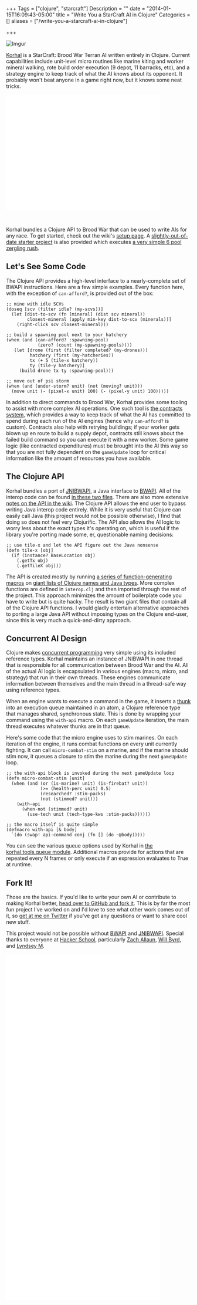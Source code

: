 +++
Tags = ["clojure", "starcraft"]
Description = ""
date = "2014-01-15T16:09:43-05:00"
title = "Write You a StarCraft AI in Clojure"
Categories = []
aliases = ["/write-you-a-starcraft-ai-in-clojure"]

+++

![Imgur](https://i.imgur.com/30gTwDW.png)

<a href="https://github.com/thieman/korhal">Korhal</a> is a StarCraft: Brood War Terran AI written entirely in Clojure. Current capabilities include unit-level micro routines like marine kiting and worker mineral walking, rote build order execution (9 depot, 11 barracks, etc), and a strategy engine to keep track of what the AI knows about its opponent. It probably won't beat anyone in a game right now, but it knows some neat tricks.

<iframe width="420" height="315" src="//www.youtube.com/embed/opuMbeqU0TI" frameborder="0" allowfullscreen></iframe>

&nbsp;

Korhal bundles a Clojure API to Brood War that can be used to write AIs for any race. To get started, check out the wiki's <a href="https://github.com/thieman/korhal/wiki/VM-Setup">setup page</a>. A <a href="https://github.com/thieman/korhal-starter">slightly-out-of-date starter project</a> is also provided which executes <a href="https://github.com/thieman/korhal-starter/blob/master/src/korhal/core.clj#L47">a very simple 6 pool zergling rush</a>.

## Let's See Some Code

The Clojure API provides a high-level interface to a nearly-complete set of BWAPI instructions. Here are a few simple examples. Every function here, with the exception of <code>can-afford?</code>, is provided out of the box:

```
;; mine with idle SCVs
(doseq [scv (filter idle? (my-scvs))]
  (let [dist-to-scv (fn [mineral] (dist scv mineral))
        closest-mineral (apply min-key dist-to-scv (minerals))]
    (right-click scv closest-mineral)))

;; build a spawning pool next to your hatchery
(when (and (can-afford? :spawning-pool)
            (zero? (count (my-spawning-pools))))
   (let [drone (first (filter completed? (my-drones)))
         hatchery (first (my-hatcheries))
         tx (+ 5 (tile-x hatchery))
         ty (tile-y hatchery)]
     (build drone tx ty :spawning-pool)))

;; move out of psi storm
(when (and (under-storm? unit) (not (moving? unit)))
  (move unit (- (pixel-x unit) 100) (- (pixel-y unit) 100)))))
```

In addition to direct commands to Brood War, Korhal provides some tooling to assist with more complex AI operations. One such tool is <a href="https://github.com/thieman/korhal/blob/master/src/korhal/tools/contract.clj">the contracts system</a>, which provides a way to keep track of what the AI has committed to spend during each run of the AI engines (hence why <code>can-afford?</code> is custom). Contracts also help with retrying buildings; if your worker gets blown up en route to build a supply depot, contracts still knows about the failed build command so you can execute it with a new worker. Some game logic (like contracted expenditures) must be brought into the AI this way so that you are not fully dependent on the <code>gameUpdate</code> loop for critical information like the amount of resources you have available.

## The Clojure API

Korhal bundles a port of <a href="https://code.google.com/p/jnibwapi/">JNIBWAPI</a>, a Java interface to <a href="https://code.google.com/p/bwapi/">BWAPI</a>. All of the interop code can be found <a href="https://github.com/thieman/korhal/tree/master/src/korhal/interop">in these two files</a>. There are also more extensive <a href="https://github.com/thieman/korhal/wiki/The-Clojure-API">notes on the API in the wiki</a>. The Clojure API allows the end user to bypass writing Java interop code entirely. While it is very useful that Clojure can easily call Java (this project would not be possible otherwise), I find that doing so does not feel very Clojurific. The API also allows the AI logic to worry less about the exact types it's operating on, which is useful if the library you're porting made some, er, questionable naming decisions:

```
;; use tile-x and let the API figure out the Java nonsense
(defn tile-x [obj]
  (if (instance? BaseLocation obj)
    (.getTx obj)
    (.getTileX obj)))
```

The API is created mostly by running <a href="https://github.com/thieman/korhal/blob/master/src/korhal/interop/interop.clj#L46">a series of function-generating macros</a> on <a href="https://github.com/thieman/korhal/blob/master/src/korhal/interop/interop_types.clj">giant lists of Clojure names and Java types</a>. More complex functions are defined in <code>interop.clj</code> and then imported through the rest of the project. This approach minimizes the amount of boilerplate code you have to write but is quite hacky. The result is two giant files that contain all of the Clojure API functions. I would gladly entertain alternative approaches to porting a large Java API without imposing types on the Clojure end-user, since this is very much a quick-and-dirty approach.

## Concurrent AI Design
Clojure makes <a href="https://clojure.org/concurrent_programming">concurrent programming</a> very simple using its included reference types. Korhal maintains an instance of JNIBWAPI in one thread that is responsible for all communication between Brood War and the AI. All of the actual AI logic is encapsulated in various engines (macro, micro, and strategy) that run in their own threads. These engines communicate information between themselves and the main thread in a thread-safe way using reference types.

When an engine wants to execute a command in the game, it inserts a <a href="https://en.wikipedia.org/wiki/Thunk_(functional_programming)">thunk</a> into an execution queue maintained in an atom, a Clojure reference type that manages shared, synchronous state. This is done by wrapping your command using the <code>with-api</code> macro. On each <code>gameUpdate</code> iteration, the main thread executes whatever thunks are in that queue.

Here's some code that the micro engine uses to stim marines. On each iteration of the engine, it runs combat functions on every unit currently fighting. It can call <code>micro-combat-stim</code> on a marine, and if the marine should stim now, it queues a closure to stim the marine during the next <code>gameUpdate</code> loop.

```
;; the with-api block is invoked during the next gameUpdate loop
(defn micro-combat-stim [unit]
  (when (and (or (is-marine? unit) (is-firebat? unit))
             (>= (health-perc unit) 0.5)
             (researched? :stim-packs)
             (not (stimmed? unit)))
    (with-api
      (when-not (stimmed? unit)
        (use-tech unit (tech-type-kws :stim-packs))))))

;; the macro itself is quite simple
(defmacro with-api [& body]
  `(do (swap! api-command conj (fn [] (do ~@body)))))
```

You can see the various queue options used by Korhal in <a href="https://github.com/thieman/korhal/blob/master/src/korhal/tools/queue.clj">the korhal.tools.queue module</a>. Additional macros provide for actions that are repeated every N frames or only execute if an expression evaluates to True at runtime.

## Fork It!

Those are the basics. If you'd like to write your own AI or contribute to making Korhal better, <a href="https://github.com/thieman/korhal">head over to GitHub and fork it</a>. This is by far the most fun project I've worked on and I'd love to see what other work comes out of it, so <a href="https://twitter.com/thieman">get at me on Twitter</a> if you've got any questions or want to share cool new stuff.

This project would not be possible without <a href="https://code.google.com/p/bwapi/">BWAPI</a> and <a href="https://code.google.com/p/jnibwapi/">JNIBWAPI</a>. Special thanks to everyone at <a href="https://www.hackerschool.com/">Hacker School</a>, particularly <a href="https://github.com/zachallaun">Zach Allaun</a>, <a href="https://webyrd.net/">Will Byrd</a>, and <a href="https://github.com/Apophenia">Lyndsey M</a>.

<iframe width="420" height="315" src="//www.youtube.com/embed/dLX-cETVdyM" frameborder="0" allowfullscreen></iframe>

<iframe width="420" height="315" src="//www.youtube.com/embed/qYkhnUEt310" frameborder="0" allowfullscreen></iframe>

<iframe width="420" height="315" src="//www.youtube.com/embed/LnIq5zx1jqw" frameborder="0" allowfullscreen></iframe>
